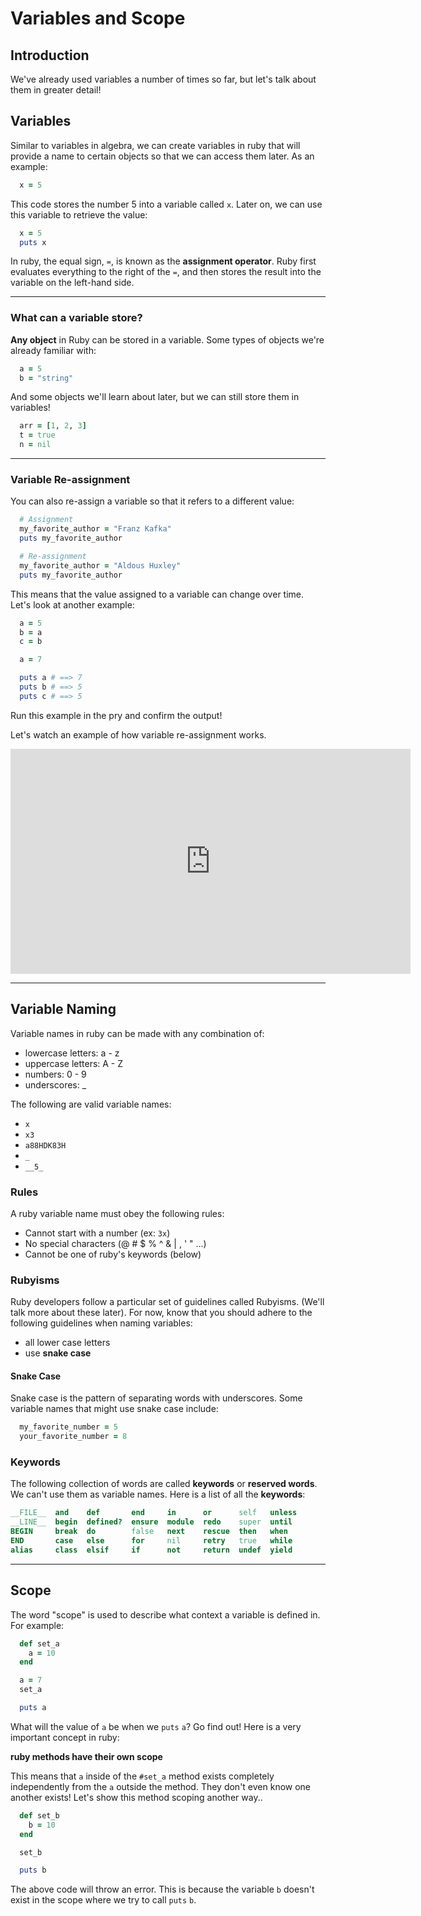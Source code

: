 # Variables and Scope

## Introduction

We've already used variables a number of times so far, but let's talk about them in greater detail!

## Variables

Similar to variables in algebra, we can create variables in ruby that will provide a name to certain objects so that we can access them later. As an example:

  ```ruby
    x = 5
  ```

This code stores the number 5 into a variable called `x`. Later on, we can use this variable to retrieve the value:

  ```ruby
    x = 5
    puts x
  ```

In ruby, the equal sign, `=`, is known as the **assignment operator**.  Ruby first evaluates everything to the right of the `=`, and then stores the result into the variable on the left-hand side.

---

### What can a variable store?

**Any object** in Ruby can be stored in a variable. Some types of objects we're already familiar with:

  ```ruby
    a = 5
    b = "string"
  ```

And some objects we'll learn about later, but we can still store them in variables!

  ```ruby
    arr = [1, 2, 3]
    t = true
    n = nil
  ```

---

### Variable Re-assignment

You can also re-assign a variable so that it refers to a different value:

  ```ruby
    # Assignment
    my_favorite_author = "Franz Kafka"
    puts my_favorite_author

    # Re-assignment
    my_favorite_author = "Aldous Huxley"
    puts my_favorite_author
  ```

This means that the value assigned to a variable can change over time. Let's look at another example:

  ```ruby
    a = 5
    b = a
    c = b

    a = 7

    puts a # ==> 7
    puts b # ==> 5
    puts c # ==> 5
  ```

Run this example in the pry and confirm the output!

Let's watch an example of how variable re-assignment works.

<iframe src="https://player.vimeo.com/video/181828680" width="640" height="360" frameborder="0" webkitallowfullscreen mozallowfullscreen allowfullscreen></iframe>

---

## Variable Naming

Variable names in ruby can be made with any combination of:
  * lowercase letters: a - z
  * uppercase letters: A - Z
  * numbers: 0 - 9
  * underscores: _

The following are valid variable names:
  * `x`
  * `x3`
  * `a88HDK83H`
  * `_`
  * `__5_`

### Rules

A ruby variable name must obey the following rules:
  * Cannot start with a number (ex: `3x`)
  * No special characters (@ # $ % ^ & | , ' " ...)
  * Cannot be one of ruby's keywords (below)

### Rubyisms

Ruby developers follow a particular set of guidelines called Rubyisms. (We'll talk more about these later). For now, know that you should adhere to the following guidelines when naming variables:

  * all lower case letters
  * use **snake case**

#### Snake Case

Snake case is the pattern of separating words with underscores. Some variable names that might use snake case include:

```ruby
  my_favorite_number = 5
  your_favorite_number = 8
```

### Keywords

The following collection of words are called **keywords** or **reserved words**. We can't use them as variable names. Here is a list of all the **keywords**:

```ruby
__FILE__  and    def       end     in      or      self   unless
__LINE__  begin  defined?  ensure  module  redo    super  until
BEGIN     break  do        false   next    rescue  then   when
END       case   else      for     nil     retry   true   while
alias     class  elsif     if      not     return  undef  yield
```

---

## Scope

The word "scope" is used to describe what context a variable is defined in. For example:

```ruby
  def set_a
    a = 10
  end

  a = 7
  set_a

  puts a
```

What will the value of `a` be when we `puts` `a`? Go find out! Here is a very important concept in ruby:

**ruby methods have their own scope**

This means that `a` inside of the `#set_a` method exists completely independently from the `a` outside the method. They don't even know one another exists! Let's show this method scoping another way..

```ruby
  def set_b
    b = 10
  end

  set_b

  puts b
```

The above code will throw an error. This is because the variable `b` doesn't exist in the scope where we try to call `puts` `b`.
